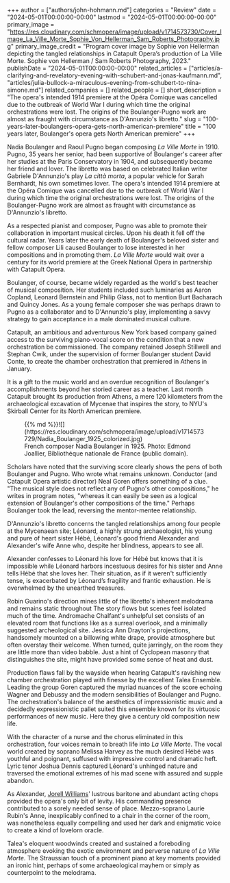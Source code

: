+++
author = ["authors/john-hohmann.md"]
categories = "Review"
date = "2024-05-01T00:00:00-00:00"
lastmod = "2024-05-01T00:00:00-00:00"
primary_image = "https://res.cloudinary.com/schmopera/image/upload/v1714573730/Cover_Image_La_Ville_Morte_Sophie_Von_Hellerman_Sam_Roberts_Photography.jpg"
primary_image_credit = "Program cover image by Sophie von Hellerman depicting the tangled relationships in Catapult Opera’s production of La Ville Morte. Sophie von Hellerman / Sam Roberts Photography, 2023."
publishDate = "2024-05-01T00:00:00-00:00"
related_articles = ["articles/a-clarifying-and-revelatory-evening-with-schubert-and-jonas-kaufmann.md", "articles/julia-bullock-a-miraculous-evening-from-schubert-to-nina-simone.md"]
related_companies = []
related_people = []
short_description = "The opera's intended 1914 premiere at the Opéra Comique was cancelled due to the outbreak of World War I during which time the original orchestrations were lost. The origins of the Boulanger-Pugno work are almost as fraught with circumstance as D'Annunzio's libretto."
slug = "100-years-later-boulangers-opera-gets-north-american-premiere"
title = "100 years later, Boulanger's opera gets North American premiere"
+++

Nadia Boulanger and Raoul Pugno began composing _La Ville Morte_ in 1910. Pugno, 35 years her senior, had been supportive of Boulanger's career after her studies at the Paris Conservatory in 1904, and subsequently became her friend and lover. The libretto was based on celebrated Italian writer Gabriele D'Annunzio's play _La città morta_, a popular vehicle for Sarah Bernhardt, his own sometimes lover. The opera's intended 1914 premiere at the Opéra Comique was cancelled due to the outbreak of World War I during which time the original orchestrations were lost. The origins of the Boulanger-Pugno work are almost as fraught with circumstance as D'Annunzio's libretto.

As a respected pianist and composer, Pugno was able to promote their collaboration in important musical circles. Upon his death it fell off the cultural radar. Years later the early death of Boulanger's beloved sister and fellow composer Lili caused Boulanger to lose interested in her compositions and in promoting them. _La Ville Morte_ would wait over a century for its world premiere at the Greek National Opera in partnership with Catapult Opera.

Boulanger, of course, became widely regarded as the world's best teacher of musical composition. Her students included such luminaries as Aaron Copland, Leonard Bernstein and Philip Glass, not to mention Burt Bacharach and Quincy Jones. As a young female composer she was perhaps drawn to Pugno as a collaborator and to D'Annunzio's play, implementing a savvy strategy to gain acceptance in a male dominated musical culture.

Catapult, an ambitious and adventurous New York based company gained access to the surviving piano-vocal score on the condition that a new orchestration be commissioned.  The company retained Joseph Stillwell and Stephan Cwik, under the supervision of former Boulanger student David Conte, to create the chamber orchestration that premiered in Athens in January. 

It is a gift to the music world and an overdue recognition of Boulanger's accomplishments beyond her storied career as a teacher. Last month Catapult brought its production from Athens, a mere 120 kilometers from the archaeological excavation of Mycenae that inspires the story, to NYU's Skirball Center for its North American premiere.

<figure data-type="image">{{% md %}}![](https://res.cloudinary.com/schmopera/image/upload/v1714573729/Nadia_Boulanger_1925_colorized.jpg)
<figcaption>French composer Nadia Boulanger in 1925. Photo: Edmond Joallier, Bibliothéque nationale de France (public domain).</figcaption>
</figure>

Scholars have noted that the surviving score clearly shows the pens of both Boulanger and Pugno. Who wrote what remains unknown. Conductor (and Catapult Opera artistic director) Neal Goren offers something of a clue. "The musical style does not reflect any of Pugno's other compositions," he writes in program notes, "whereas it can easily be seen as a logical extension of Boulanger's other compositions of the time." Perhaps Boulanger took the lead, reversing the mentor-mentee relationship. 

D'Annunzio's libretto concerns the tangled relationships among four people at the Mycenaean site; Léonard, a highly strung archaeologist, his young and pure of heart sister Hébé, Léonard's good friend Alexander and Alexander's wife Anne who, despite her blindness, appears to see all. 

Alexander confesses to Léonard his love for Hébé but knows that it is impossible while Léonard harbors incestuous desires for his sister and Anne tells Hébé that she loves her. Their situation, as if it weren't sufficiently tense, is exacerbated by Léonard’s fragility and frantic exhaustion. He is overwhelmed by the unearthed treasures.

Robin Guarino's direction mines little of the libretto's inherent melodrama and remains static throughout The story flows but scenes feel isolated much of the time. Andromache Chalfant's unhelpful set consists of an elevated room that functions like as a surreal overlook, and a minimally suggested archeological site. Jessica Ann Drayton's projections, handsomely mounted on a billowing white drape, provide atmosphere but often overstay their welcome. When turned, quite jarringly, on the room they are little more than video babble. Just a hint of Cyclopean masonry that distinguishes the site, might have provided some sense of heat and dust.

Production flaws fall by the wayside when hearing Catapult's ravishing new chamber orchestration played with finesse by the excellent Talea Ensemble. Leading the group Goren captured the myriad nuances of the score echoing Wagner and Debussy and the modern sensibilities of Boulanger and Pugno. The orchestration's balance of the aesthetics of impressionistic music and a decidedly expressionistic pallet suited this ensemble known for its virtuosic performances of new music. Here they give a century old composition new life.

With the character of a nurse and the chorus eliminated in this orchestration, four voices remain to breath life into _La Ville Morte_. The vocal world created by soprano Melissa Harvey as the much desired Hébé was youthful and poignant, suffused with impressive control and dramatic heft. Lyric tenor Joshua Dennis captured Léonard's unhinged nature and traversed the emotional extremes of his mad scene with assured and supple abandon. 

As Alexander, [Jorell Williams](/scene/people/jorell-williams/)' lustrous baritone and abundant acting chops provided the opera's only bit of levity. His commanding presence contributed to a sorely needed sense of place. Mezzo-soprano Laurie Rubin's Anne, inexplicably confined to a chair in the corner of the room, was nonetheless equally compelling and used her dark and enigmatic voice to create a kind of lovelorn oracle.

Talea's eloquent woodwinds created and sustained a foreboding atmosphere evoking the exotic environment and perverse nature of _La Ville Morte_. The Straussian touch of a prominent piano at key moments provided an ironic hint, perhaps of some archaeological mayhem or simply as counterpoint to the melodrama.